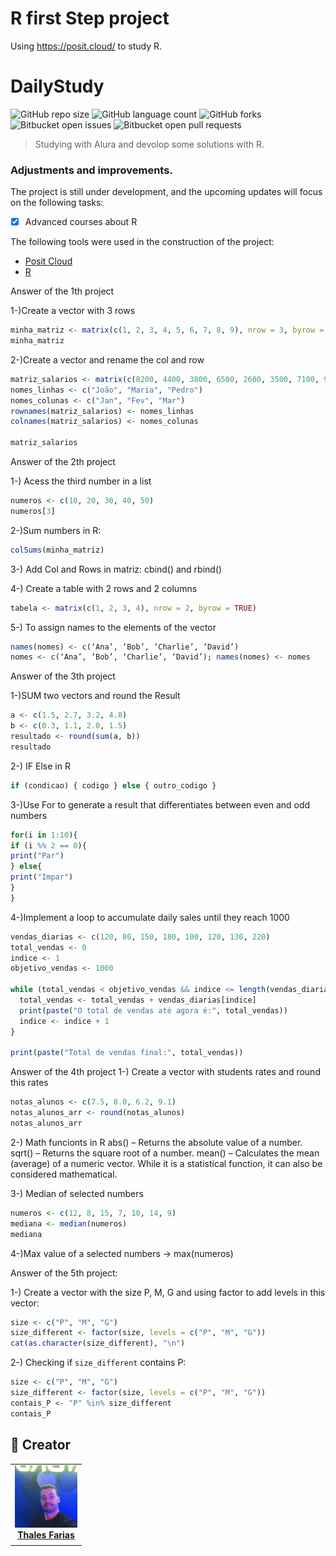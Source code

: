 # R first Step project
Using https://posit.cloud/ to study R.



# DailyStudy

![GitHub repo size](https://img.shields.io/github/repo-size/iuricode/README-template?style=for-the-badge)
![GitHub language count](https://img.shields.io/github/languages/count/iuricode/README-template?style=for-the-badge)
![GitHub forks](https://img.shields.io/github/forks/iuricode/README-template?style=for-the-badge)
![Bitbucket open issues](https://img.shields.io/bitbucket/issues/iuricode/README-template?style=for-the-badge)
![Bitbucket open pull requests](https://img.shields.io/bitbucket/pr-raw/iuricode/README-template?style=for-the-badge)



> Studying with Alura and devolop some solutions with R.

### Adjustments and improvements.

The project is still under development, and the upcoming updates will focus on the following tasks:

- [x] Advanced courses about R

The following tools were used in the construction of the project:

- [Posit Cloud](<https://posit.cloud/>)
- [R](<https://www.r-project.org/>)

Answer of the 1th project

1-)Create a vector with 3 rows
```R
minha_matriz <- matrix(c(1, 2, 3, 4, 5, 6, 7, 8, 9), nrow = 3, byrow = TRUE)
minha_matriz
```
2-)Create a vector and rename the col and row
```R
matriz_salarios <- matrix(c(8200, 4400, 3800, 6500, 2600, 3500, 7100, 9000, 5200), nrow = 3, byrow = TRUE)
nomes_linhas <- c("João", "Maria", "Pedro")
nomes_colunas <- c("Jan", "Fev", "Mar")
rownames(matriz_salarios) <- nomes_linhas
colnames(matriz_salarios) <- nomes_colunas

matriz_salarios

```
Answer of the 2th project

1-) Acess the third number in a list
```R
numeros <- c(10, 20, 30, 40, 50)
numeros[3]
```
2-)Sum numbers in R:
```R
colSums(minha_matriz)
```
3-) Add Col and Rows in matriz: cbind() and rbind()

4-) Create a table with 2 rows and 2 columns
```R
tabela <- matrix(c(1, 2, 3, 4), nrow = 2, byrow = TRUE)
```
5-) To assign names to the elements of the vector 
```R
names(nomes) <- c(‘Ana’, ‘Bob’, ‘Charlie’, ‘David’)
nomes <- c(‘Ana’, ‘Bob’, ‘Charlie’, ‘David’); names(nomes) <- nomes
```

Answer of the 3th project

1-)SUM two vectors and round the Result

```R
a <- c(1.5, 2.7, 3.2, 4.8)
b <- c(0.3, 1.1, 2.0, 1.5)
resultado <- round(sum(a, b))
resultado
```
2-) IF Else in R
```R
if (condicao) { codigo } else { outro_codigo }
```

3-)Use For to generate a result that differentiates between even and odd numbers
```R
for(i in 1:10){
if (i %% 2 == 0){
print("Par")
} else{
print("Impar")
}
}
```

4-)Implement a loop to accumulate daily sales until they reach 1000
```R
vendas_diarias <- c(120, 80, 150, 180, 100, 120, 130, 220)
total_vendas <- 0
indice <- 1
objetivo_vendas <- 1000

while (total_vendas < objetivo_vendas && indice <= length(vendas_diarias)) {
  total_vendas <- total_vendas + vendas_diarias[indice]
  print(paste("O total de vendas até agora é:", total_vendas))
  indice <- indice + 1
}

print(paste("Total de vendas final:", total_vendas))
```

Answer of the 4th project
1-) Create a vector with students rates and round this rates
```R
notas_alunos <- c(7.5, 8.0, 6.2, 9.1)
notas_alunos_arr <- round(notas_alunos)
notas_alunos_arr
```

2-) Math funcionts in R
abs() – Returns the absolute value of a number.
sqrt() – Returns the square root of a number.
mean() – Calculates the mean (average) of a numeric vector. While it is a statistical function, it can also be considered mathematical.

3-) Median of selected numbers
```R
numeros <- c(12, 8, 15, 7, 10, 14, 9)
mediana <- median(numeros)
mediana
```
4-)Max value of a selected numbers -> max(numeros)

Answer of the 5th project:

1-) Create a vector with the size P, M, G and using factor to add levels in this vector:
```R
size <- c("P", "M", "G")
size_different <- factor(size, levels = c("P", "M", "G"))
cat(as.character(size_different), "\n")
```

2-) Checking if `size_different` contains P:
```R
size <- c("P", "M", "G")
size_different <- factor(size, levels = c("P", "M", "G"))
contais_P <- "P" %in% size_different
contais_P
```

## 🤝 Creator

<table>
  <tr>
    <td align="center">
      <a href="#" title="Thales Farias">
        <img src="IMG_20230429_211838_511.jpg" width="100" alt="Foto do Thales Farias no GitHub"/><br>
        <sub>
          <b><a href="https://www.linkedin.com/in/thalesfreirefarias/" target="_blank">Thales Farias</b>
        </sub>
      </a>
    </td>
  </tr>
</table>

